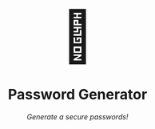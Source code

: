 <div style='font-size:100px; text-align:center;'>&#128273;</div>

<h1 style="text-align:center"><strong>Password Generator</strong></h1>
<p style="text-align:center"><em>Generate a secure passwords!</em></p>